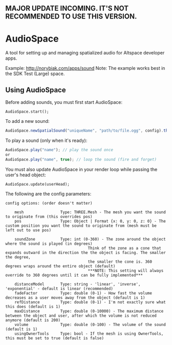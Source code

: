 ## MAJOR UPDATE INCOMING. IT'S NOT RECOMMENDED TO USE THIS VERSION.

# AudioSpace
A tool for setting up and managing spatialized audio for Altspace developer apps.


Example: http://norybiak.com/apps/sound
Note: The example works best in the SDK Test (Large) space.


## Using AudioSpace

Before adding sounds, you must first start AudioSpace:
```javacsript
AudioSpace.start();
```

To add a new sound:
```javascript
AudioSpace.newSpatialSound("uniqueName", "path/to/file.ogg", config).then(function(name) { //Ready to play a sound! });
```

To play a sound (only when it's ready):
```javascript
AudioSpace.play("name"); // play the sound once
or
AudioSpace.play("name", true); // loop the sound (fire and forget)
```

You must also update AudioSpace in your render loop while passing the user's head object:
```javacsript 
AudioSpace.update(userHead);
```
The following are the config parameters: 
```
config options: (order doesn't matter)

	mesh 				Type: THREE.Mesh - The mesh you want the sound to originate from (this overrides pos)
	pos					Type: Object | Format {x: 0, y: 0, z: 0} - The custom position you want the sound to originate from	(mesh must be left out to use pos)

	soundZone			Type: int (0-360) - The zone around the object where the sound is played (in degrees)
									Think of the zone as a cone that expands outward in the direction the the object is facing. The smaller the degree,
									the smaller the cone is. 360 degrees wraps around the entire object (default)
									***NOTE: This setting will always override to 360 degrees until it can be fully implemented***

	distanceModel		Type: string - 'linear', 'inverse', 'exponential' - default is linear (recommended)
	fadeFactor			Type: double (0-1) - How fast the volume decreases as a user moves away from the object (default is 1)
	refDistance			Type: double (0-1) - I'm not exactly sure what this does (default is 1)
	maxDistance			Type: double (0-10000) - The maximum distance between the object and user, after which the volume is not reduced anymore (default is 200)
  	volume				Type: double (0-100) - The volume of the sound (default is 1)
  	usingOwnerTools		Type: bool - If the mesh is using OwnerTools, this must be set to true (default is false)

```
